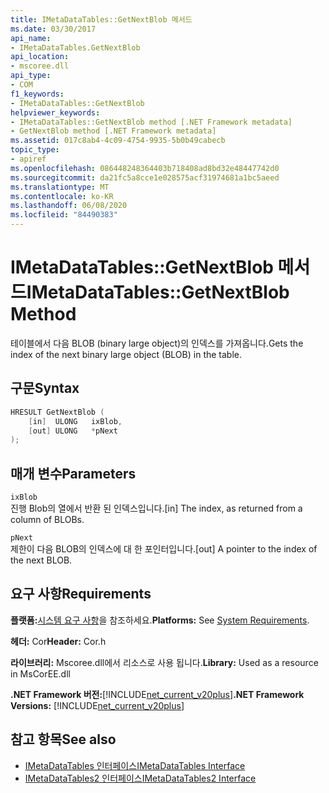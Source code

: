 ```yaml
---
title: IMetaDataTables::GetNextBlob 메서드
ms.date: 03/30/2017
api_name:
- IMetaDataTables.GetNextBlob
api_location:
- mscoree.dll
api_type:
- COM
f1_keywords:
- IMetaDataTables::GetNextBlob
helpviewer_keywords:
- IMetaDataTables::GetNextBlob method [.NET Framework metadata]
- GetNextBlob method [.NET Framework metadata]
ms.assetid: 017c8ab4-4c09-4754-9935-5b0b49cabecb
topic_type:
- apiref
ms.openlocfilehash: 086448248364403b718408ad8bd32e48447742d0
ms.sourcegitcommit: da21fc5a8cce1e028575acf31974681a1bc5aeed
ms.translationtype: MT
ms.contentlocale: ko-KR
ms.lasthandoff: 06/08/2020
ms.locfileid: "84490383"
---
```

# <a name="imetadatatablesgetnextblob-method"></a><span data-ttu-id="a90a4-102">IMetaDataTables::GetNextBlob 메서드</span><span class="sxs-lookup"><span data-stu-id="a90a4-102">IMetaDataTables::GetNextBlob Method</span></span>
<span data-ttu-id="a90a4-103">테이블에서 다음 BLOB (binary large object)의 인덱스를 가져옵니다.</span><span class="sxs-lookup"><span data-stu-id="a90a4-103">Gets the index of the next binary large object (BLOB) in the table.</span></span>  
  
## <a name="syntax"></a><span data-ttu-id="a90a4-104">구문</span><span class="sxs-lookup"><span data-stu-id="a90a4-104">Syntax</span></span>  
  
```cpp  
HRESULT GetNextBlob (  
    [in]  ULONG   ixBlob,  
    [out] ULONG   *pNext  
);  
```  
  
## <a name="parameters"></a><span data-ttu-id="a90a4-105">매개 변수</span><span class="sxs-lookup"><span data-stu-id="a90a4-105">Parameters</span></span>  
 `ixBlob`  
 <span data-ttu-id="a90a4-106">진행 Blob의 열에서 반환 된 인덱스입니다.</span><span class="sxs-lookup"><span data-stu-id="a90a4-106">[in] The index, as returned from a column of BLOBs.</span></span>  
  
 `pNext`  
 <span data-ttu-id="a90a4-107">제한이 다음 BLOB의 인덱스에 대 한 포인터입니다.</span><span class="sxs-lookup"><span data-stu-id="a90a4-107">[out] A pointer to the index of the next BLOB.</span></span>  
  
## <a name="requirements"></a><span data-ttu-id="a90a4-108">요구 사항</span><span class="sxs-lookup"><span data-stu-id="a90a4-108">Requirements</span></span>  
 <span data-ttu-id="a90a4-109">**플랫폼:**[시스템 요구 사항](../../get-started/system-requirements.md)을 참조하세요.</span><span class="sxs-lookup"><span data-stu-id="a90a4-109">**Platforms:** See [System Requirements](../../get-started/system-requirements.md).</span></span>  
  
 <span data-ttu-id="a90a4-110">**헤더:** Cor</span><span class="sxs-lookup"><span data-stu-id="a90a4-110">**Header:** Cor.h</span></span>  
  
 <span data-ttu-id="a90a4-111">**라이브러리:** Mscoree.dll에서 리소스로 사용 됩니다.</span><span class="sxs-lookup"><span data-stu-id="a90a4-111">**Library:** Used as a resource in MsCorEE.dll</span></span>  
  
 <span data-ttu-id="a90a4-112">**.NET Framework 버전:**[!INCLUDE[net_current_v20plus](../../../../includes/net-current-v20plus-md.md)]</span><span class="sxs-lookup"><span data-stu-id="a90a4-112">**.NET Framework Versions:** [!INCLUDE[net_current_v20plus](../../../../includes/net-current-v20plus-md.md)]</span></span>  
  
## <a name="see-also"></a><span data-ttu-id="a90a4-113">참고 항목</span><span class="sxs-lookup"><span data-stu-id="a90a4-113">See also</span></span>

- [<span data-ttu-id="a90a4-114">IMetaDataTables 인터페이스</span><span class="sxs-lookup"><span data-stu-id="a90a4-114">IMetaDataTables Interface</span></span>](imetadatatables-interface.md)
- [<span data-ttu-id="a90a4-115">IMetaDataTables2 인터페이스</span><span class="sxs-lookup"><span data-stu-id="a90a4-115">IMetaDataTables2 Interface</span></span>](imetadatatables2-interface.md)
